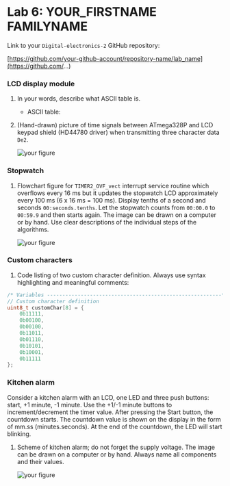 # Lab 6: YOUR_FIRSTNAME FAMILYNAME

Link to your `Digital-electronics-2` GitHub repository:

[https://github.com/your-github-account/repository-name/lab_name](https://github.com/...)


### LCD display module

1. In your words, describe what ASCII table is.
   * ASCII table:

2. (Hand-drawn) picture of time signals between ATmega328P and LCD keypad shield (HD44780 driver) when transmitting three character data `De2`.

   ![your figure]()


### Stopwatch

1. Flowchart figure for `TIMER2_OVF_vect` interrupt service routine which overflows every 16&nbsp;ms but it updates the stopwatch LCD approximately every 100&nbsp;ms (6 x 16&nbsp;ms = 100&nbsp;ms). Display tenths of a second and seconds `00:seconds.tenths`. Let the stopwatch counts from `00:00.0` to `00:59.9` and then starts again. The image can be drawn on a computer or by hand. Use clear descriptions of the individual steps of the algorithms.

   ![your figure]()


### Custom characters

1. Code listing of two custom character definition. Always use syntax highlighting and meaningful comments:

```c
/* Variables ---------------------------------------------------------*/
// Custom character definition
uint8_t customChar[8] = {
	0b11111,
	0b00100,
	0b00100,
	0b11011,
	0b01110,
	0b10101,
	0b10001,
	0b11111
};
```


### Kitchen alarm

Consider a kitchen alarm with an LCD, one LED and three push buttons: start, +1 minute, -1 minute. Use the +1/-1 minute buttons to increment/decrement the timer value. After pressing the Start button, the countdown starts. The countdown value is shown on the display in the form of mm.ss (minutes.seconds). At the end of the countdown, the LED will start blinking.

1. Scheme of kitchen alarm; do not forget the supply voltage. The image can be drawn on a computer or by hand. Always name all components and their values.

   ![your figure]()
